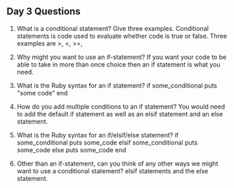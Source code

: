 ## Day 3 Questions

1. What is a conditional statement? Give three examples.
Conditional statements is code used to evaluate whether code is true or false.
Three examples are >, <, >=,

1. Why might you want to use an if-statement?
If you want your code to be able to take in more than once choice then an if statement is what you need.

1. What is the Ruby syntax for an if statement?
if some_conditional
  puts "some code"
end

1. How do you add multiple conditions to an if statement?
You would need to add the default if statement as well as an elsif statement and an else statement.

1. What is the Ruby syntax for an if/elsif/else statement?
if some_conditional
  puts some_code
elsif some_conditional
  puts some_code
else
  puts some_code
end

1. Other than an if-statement, can you think of any other ways we might want to use a conditional statement?
elsif statements and the else statement.
